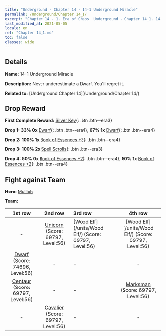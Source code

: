 ```yaml
---
title: "Underground - Chapter 14 - 14-1 Underground Miracle"
permalink: /Underground/Chapter 14_1/
excerpt: "Chapter 14 - 1. Era of Chaos  Underground - Chapter 14_1. 14-1 Underground Miracle"
last_modified_at: 2021-05-05
locale: en
ref: "Chapter 14_1.md"
toc: false
classes: wide
---
```


## Details

 **Name:** 14-1 Underground Miracle

 **Description:** Never underestimate a Dwarf. You'll regret it.

 **Related to:** [Underground Chapter 14](/Underground/Chapter 14/)

## Drop Reward

 **First Complete Reward:** [Silver Key](/Items/con_693/){: .btn .btn--era3}

 **Drop 1:** **33% 0x** [Dwarf](/Items/unt_200/){: .btn .btn--era4}, **67% 1x** [Dwarf](/Items/unt_200/){: .btn .btn--era4}

 **Drop 2:** **100% 1x** [Book of Essences +3](/Items/mat_60/){: .btn .btn--era4}

 **Drop 3:** **100% 2x** [Spell Scrolls](/Items/con_694/){: .btn .btn--era3}

 **Drop 4:** **50% 0x** [Book of Essences +2](/Items/mat_53/){: .btn .btn--era4}, **50% 1x** [Book of Essences +2](/Items/mat_53/){: .btn .btn--era4}


## Fight against Team
 **Hero:** [Mullich](/heroes/Mullich/)

 **Team:**


  | 1st row | 2nd row | 3rd row | 4th row |
  |:----:|:----:|:----|:----:|
  | - | [Unicorn](/units/Unicorn/) (Score: 69797, Level:56)  | [Wood Elf](/units/Wood Elf/) (Score: 69797, Level:56)  | [Wood Elf](/units/Wood Elf/) (Score: 69797, Level:56)  |
  | [Dwarf](/units/Dwarf/) (Score: 74696, Level:56)  | - | - | - |
  | [Centaur](/units/Centaur/) (Score: 69797, Level:56)  | - | - | [Marksman](/units/Marksman/) (Score: 69797, Level:56)  |
  | - | [Cavalier](/units/Cavalier/) (Score: 69797, Level:56)  | - | - |


